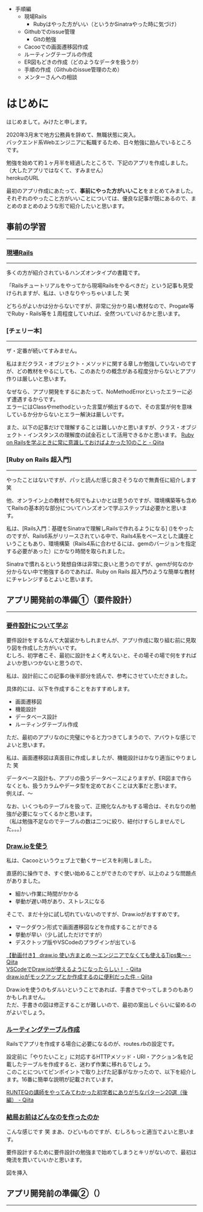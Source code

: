   - 手順編
    - 現場Rails
      - Rubyはやった方がいい（というかSinatraやった時に気づけ）
    - Githubでのissue管理
      - Gitの勉強
    - Cacooでの画面遷移図作成
    - ルーティングテーブルの作成
    - ER図もどきの作成（どのようなデータを扱うか）
    - 手順の作成（Githubのissue管理のため）
    - メンターさんへの相談

# はじめに
はじめまして。みけたと申します。  

2020年3月末で地方公務員を辞めて、無職状態に突入。  
バックエンド系Webエンジニアに転職するため、日々勉強に励んでいるところです。  

勉強を始めて約１ヶ月半を経過したところで、下記のアプリを作成しました。  
（大したアプリではなくて、すみません）  
herokuのURL

最初のアプリ作成にあたって、**事前にやった方がいいこと**をまとめてみました。  
それぞれのやったこと方がいいことについては、優良な記事が既にあるので、まとめのまとめのような形で紹介したいと思います。  

## 事前の学習
---

### [現場Rails](https://www.reddit.com/)
---
多くの方が紹介されているハンズオンタイプの書籍です。  

「Railsチュートリアルをやってから現場Railsをやるべきだ」という記事も見受けられますが、私は、いきなりやっちゃいました 笑  

どちらがよいかは分からないですが、非常に分かり易い教材なので、Progate等でRuby・Rails等を１周程度していれば、全然ついていけるかと思います。  

### [チェリー本]
---
ザ・定番が続いてすみません。  

私はまだクラス・オブジェクト・メソッドに関する章しか勉強していないのですが、どの教材をやるにしても、このあたりの概念がある程度分からないとアプリ作りは厳しいと思います。  

なぜなら、アプリ開発をするにあたって、NoMethodErrorといったエラーに必ず遭遇するからです。  
エラーにはClassやmethodといった言葉が頻出するので、その言葉が何を意味しているか分からないとエラー解決は厳しいです。  

また、以下の記事だけで理解することは難しいかと思いますが、クラス・オブジェクト・インスタンスの理解度の試金石として活用できるかと思います。
[Ruby on Railsを学ぶときに常に意識しておけばよかった10のこと \- Qiita](https://qiita.com/TOSHIMITSU_MIYACHI/items/c0cf9cfd1631a2457bf9#comments)  

### [Ruby on Rails 超入門]
---
やったことはないですが、パッと読んだ感じ良さそうなので無責任に紹介します 笑  

他、オンライン上の教材でも何でもよいかとは思うのですが、環境構築等も含めてRailsの基本的な部分についてハンズオンで学ぶステップは必要かと思います。

私は、[Rails入門：基礎をSinatraで理解しRailsで作れるようになる] ()をやったのですが、Rails6系がリリースされている中で、Rails4系をベースとした講座ということもあり、環境構築（Rails4系に合わせるには、gemのバージョンを指定する必要があった）にかなり時間を取られました。  

Sinatraで慣れるという発想自体は非常に良いと思うのですが、gemが何なのか分からない中で勉強するのであれば、Ruby on Rails 超入門のような簡単な教材にチャレンジするとよいと思います。  

## アプリ開発前の準備①（要件設計）
---

### [要件設計について学ぶ](https://www.geeksforgeeks.org/)
要件設計をするなんて大袈裟かもしれませんが、アプリ作成に取り組む前に見取り図を作成した方がいいです。  
むしろ、初学者こそ、最初に設計をよく考えないと、その場その場で何をすればよいか思いつかないと思うので、

私は、設計前にこの記事の後半部分を読んで、参考にさせていただきました。  

具体的には、以下を作成することをおすすめします。  
- 画面遷移図
- 機能設計
- データベース設計
- ルーティングテーブル作成

ただ、最初のアプリなのに完璧にやると力つきてしまうので、アバウトな感じでよいと思います。  

私は、画面遷移図は真面目に作成しましたが、機能設計はかなり適当にやりました 笑  

データベース設計も、アプリの扱うデータベースによりますが、ER図まで作らなくとも、扱うカラムやデータ型を定めておくことは大事だと思います。  
例えば、〜

なお、いくつものテーブルを扱って、正規化なんかもする場合は、それなりの勉強が必要になってくるかと思います。  
（私は勉強不足なのでテーブルの数は二つに絞り、紐付けすらしませんでした。。。）  

### [Draw.ioを使う]()

私は、Cacooというウェブ上で動くサービスを利用しました。

直感的に操作でき、すぐ使い始めることができたのですが、以上のような問題点がありました。
- 細かい作業に時間がかかる
- 挙動が遅い時があり、ストレスになる

そこで、まだ十分に試し切れていないのですが、Draw.ioがおすすめです。  
- マークダウン形式で画面遷移図などを作成することができる
- 挙動が早い（少し試しただけですが）
- デスクトップ版やVSCodeのプラグインが出ている

[【動画付き】 draw\.io 使い方まとめ 〜エンジニアでなくても使えるTips集〜 \- Qiita](https://qiita.com/G-awa/items/8fd414700b68b2bcafcc)  
[VSCodeでDraw\.ioが使えるようになったらしい！ \- Qiita](https://qiita.com/riku-shiru/items/5ab7c5aecdfea323ec4e)  
[draw\.ioがモックアップとか作成するのに便利だった件 \- Qiita](https://qiita.com/kotti/items/bbfda9fbd71227853e33)  

Draw.ioを使うのもダルいということであれば、手書きでやってしまうのもありかもしれません。  
ただ、手書きの図は修正することが難しいので、最初の案出しぐらいに留めるのがよいでしょう。

### [ルーティングテーブル作成]()

Railsでアプリを作成する場合に必要になるのが、routes.rbの設定です。  

設定前に「やりたいこと」に対応するHTTPメソッド・URI・アクション名を記載したテーブルを作成すると、迷わず作業に移れるでしょう。  
このことについてピンポイントで取り上げた記事がなかったので、以下を紹介します。16番に簡単な説明が記載されています。  

[RUNTEQの講師をやってみてわかった初学者にありがちなパターン20選（後編） \- Qiita](https://qiita.com/DaichiSaito/items/cd66115569b0a75f1bfa#16-%E4%BD%95%E3%81%8B%E6%A9%9F%E8%83%BD%E3%82%92%E4%BD%9C%E3%82%8B%E3%81%A8%E3%81%8D%E3%81%AB%E3%82%A8%E3%83%B3%E3%83%89%E3%83%9D%E3%82%A4%E3%83%B3%E3%83%88%E3%82%92%E6%84%8F%E8%AD%98%E3%81%9B%E3%81%9A%E3%81%AB%E5%AE%9F%E8%A3%85%E3%82%92%E5%A7%8B%E3%82%81%E3%82%8B)

### [結局お前はどんなのを作ったのか]()

こんな感じです 笑
まあ、ひどいものですが、むしろもっと適当でよいと思います。  

要件設計するために要件設計の勉強まで始めてしまうとキリがないので、最初は俺流を貫いていいかと思います。  

図を挿入

## アプリ開発前の準備②（）
---

